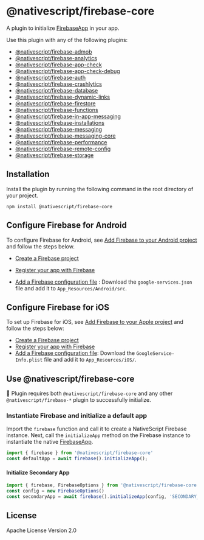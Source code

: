 # @nativescript/firebase-core

A plugin to initialize [FirebaseApp](https://firebase.google.com/docs/reference/android/com/google/firebase/FirebaseApp) in your app.

Use this plugin with any of the following plugins:

- [@nativescript/firebase-admob](https://docs.nativescript.org/plugins/firebase-admob)
- [@nativescript/firebase-analytics](https://docs.nativescript.org/plugins/firebase-analytics)
- [@nativescript/firebase-app-check](https://docs.nativescript.org/plugins/firebase-app-check)
- [@nativescript/firebase-app-check-debug](https://docs.nativescript.org/plugins/firebase-app-check-debug)
- [@nativescript/firebase-auth](https://docs.nativescript.org/plugins/firebase-auth)
- [@nativescript/firebase-crashlytics](https://docs.nativescript.org/plugins/firebase-crashlytics)
- [@nativescript/firebase-database](https://docs.nativescript.org/plugins/firebase-database)
- [@nativescript/firebase-dynamic-links](https://docs.nativescript.org/plugins/firebase-dynamic-links)
- [@nativescript/firebase-firestore](https://docs.nativescript.org/plugins/firebase-firestore)
- [@nativescript/firebase-functions](https://docs.nativescript.org/plugins/firebase-functions)
- [@nativescript/firebase-in-app-messaging](https://docs.nativescript.org/plugins/firebase-in-app-messaging)
- [@nativescript/firebase-installations](https://docs.nativescript.org/plugins/firebase-installations)
- [@nativescript/firebase-messaging](https://docs.nativescript.org/plugins/firebase-messaging)
- [@nativescript/firebase-messaging-core](https://docs.nativescript.org/plugins/firebase-messaging-core)
- [@nativescript/firebase-performance](https://docs.nativescript.org/plugins/firebase-performance)
- [@nativescript/firebase-remote-config](https://docs.nativescript.org/plugins/firebase-remote-config)
- [@nativescript/firebase-storage](https://docs.nativescript.org/plugins/firebase-storage)

## Installation

Install the plugin by running the following command in the root directory of your project.

```cli
npm install @nativescript/firebase-core
```
## Configure Firebase for Android

To configure Firebase for Android, see [Add Firebase to your Android project](https://firebase.google.com/docs/android/setup) and follow the steps below. 

- [Create a Firebase project](https://firebase.google.com/docs/android/setup#create-firebase-project)

- [Register your app with Firebase](https://firebase.google.com/docs/android/setup#register-app)

- [Add a Firebase configuration file](https://firebase.google.com/docs/android/setup#add-config-file) : Download the `google-services.json` file and add it to `App_Resources/Android/src`.

## Configure Firebase for iOS

To set up Firebase for iOS, see [Add Firebase to your Apple project](https://firebase.google.com/docs/ios/setup) and follow the steps below:
- [Create a Firebase project](https://firebase.google.com/docs/ios/setup#create-firebase-project)
- [Register your app with Firebase](https://firebase.google.com/docs/ios/setup#register-app)
-  [Add a Firebase configuration file](https://firebase.google.com/docs/ios/setup#add-config-file): Download the `GoogleService-Info.plist` file and add it to `App_Resources/iOS/`.

## Use @nativescript/firebase-core

 🚨 Plugin requires both `@nativescript/firebase-core` and any other `@nativescript/firebase-*` plugin to successfully initialize.

### Instantiate Firebase and initialize a default app

Import the `firebase` function and call it to create a NativeScript Firebase instance. Next, call the `initializeApp` method on the Firebase instance to instantiate the native [FirebaseApp](https://firebase.google.com/docs/reference/android/com/google/firebase/FirebaseApp).
 
```ts
import { firebase } from '@nativescript/firebase-core'
const defaultApp = await firebase().initializeApp();
```

#### Initialize Secondary App

```ts
import { firebase, FirebaseOptions } from '@nativescript/firebase-core'
const config = new FirebaseOptions()
const secondaryApp = await firebase().initializeApp(config, 'SECONDARY_APP');
```


## License

Apache License Version 2.0
